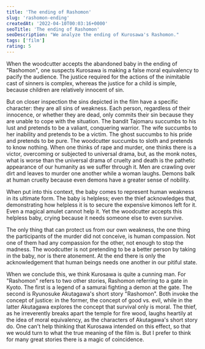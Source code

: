 ```yaml
---
title: 'The ending of Rashomon'
slug: 'rashomon-ending'
createdAt: '2022-04-10T00:03:16+0000'
seoTitle: 'The ending of Rashomon'
seoDescription: "We analyze the ending of Kurosawa's Rashomon."
tags: ['film']
rating: 5
---
```


When the woodcutter accepts the abandoned baby in the ending of "Rashomon", one suspects Kurosawa is making a false moral equivalency to pacify the audience. The justice required for the actions of the inimitable cast of sinners is complex, whereas the justice for a child is simple, because children are relatively innocent of sin.

But on closer inspection the sins depicted in the film have a specific character: they are all sins of weakness. Each person, regardless of their innocence, or whether they are dead, only commits their sin because they are unable to cope with the situation. The bandit Tajomaru succumbs to his lust and pretends to be a valiant, conquering warrior. The wife succumbs to her inability and pretends to be a victim. The ghost succumbs to his pride and pretends to be pure. The woodcutter succumbs to sloth and pretends to know nothing. When one thinks of rape and murder, one thinks there is a victor, overcoming or subjected to universal drama, but, as the monk notes, what is worse than the universal drama of cruelty and death is the pathetic appearance of our humanity as we suffer through it. Men are crawling over dirt and leaves to murder one another while a woman laughs. Demons balk at human cruelty because even demons have a greater sense of nobility.

When put into this context, the baby comes to represent human weakness in its ultimate form. The baby is helpless; even the thief acknowledges that, demonstrating how helpless it is to secure the expensive kimonos left for it. Even a magical amulet cannot help it. Yet the woodcutter accepts this helpless baby, crying because it needs someone else to even survive.

The only thing that can protect us from our own weakness, the one thing the participants of the murder did not conceive, is human compassion. Not one of them had any compassion for the other, not enough to stop the madness. The woodcutter is not pretending to be a better person by taking in the baby, nor is there atonement. At the end there is only the acknowledgement that human beings needs one another in our pitiful state.

When we conclude this, we think Kurosawa is quite a cunning man. For "Rashomon" refers to two other stories, Rashomon referring to a gate in Kyoto. The first is a legend of a samurai fighting a demon at the gate. The second is Ryunosuke Akutagawa's short story "Rashomon". Both invoke the concept of justice: in the former, the concept of good vs. evil, while in the latter Akutagawa explores the concept that survival only is moral. The thief, as he irreverently breaks apart the temple for fire wood, laughs heartily at the idea of moral equivalency, as the characters of Akutagawa's short story do. One can't help thinking that Kurosawa intended on this effect, so that we would turn to what the true meaning of the film is. But I prefer to think for many great stories there is a magic of coincidence.
